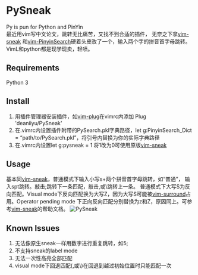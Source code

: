 # PySneak
Py is pun for Python and PinYin<br>
最近用vim写中文论文，跳转无比痛苦，又找不到合适的插件，
无奈之下拿[vim-sneak](https://github.com/justinmk/vim-sneak)
和[vim-PinyinSearch](https://github.com/ppwwyyxx/vim-PinyinSearch)硬着头皮改了一个，输入两个字的拼音首字母跳转。VimL和python都是现学现卖，轻喷。
## Requirements
Python 3
## Install
1. 用插件管理器安装插件，如[vim-plug](https://github.com/junegunn/vim-plug)在vimrc内添加 Plug 'deaniiyu/PySneak'
2. 在.vimrc内设置插件附带的PySearch.pkl字典路径，let g:PinyinSearch_Dict = “path/to/PySearch.pkl”，将引号内替换为你的实际字典路径
3. 在.vimrc内设置let g:pysneak = 1 将1改为0可使用原版[vim-sneak](https://github.com/justinmk/vim-sneak)
## Usage
基本同[vim-sneak](https://github.com/justinmk/vim-sneak)，普通模式下输入小写s+两个拼音首字母跳转，如“普通”，
输入spt跳转。敲击;跳转下一条匹配，敲击,或\跳转上一条。
普通模式下大写S为反向匹配。Visual mode下反向匹配换为大写Z，因为大写S可能被[vim-surround](https://github.com/tpope/vim-surround)占用。Operator pending mode
下正向反向匹配分别替换为z和Z，原因同上。可参考[vim-sneak](https://github.com/justinmk/vim-sneak)的帮助文档。
![PySneak](https://user-images.githubusercontent.com/20110035/80567104-0e824f00-8a27-11ea-9916-a6a9a551467c.gif)
## Known Issues
1. 无法像原生sneak一样用数字进行重复跳转，如5;
2. 不支持sneak的label mode
3. 无法一次性高亮全部匹配
4. visual mode下回退匹配(,或\\)在回退到越过初始位置时只能匹配一次
